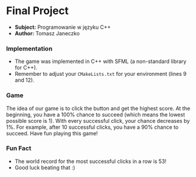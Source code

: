 # Final Project
- **Subject:** Programowanie w języku C++
- **Author:** Tomasz Janeczko

### Implementation
- The game was implemented in C++ with SFML (a non-standard library for C++).
- Remember to adjust your `CMakeLists.txt` for your environment (lines 9 and 12).

### Game
The idea of our game is to click the button and get the highest score. At the beginning, you have a 100% chance to succeed (which means the lowest possible score is 1). With every successful click, your chance decreases by 1%. For example, after 10 successful clicks, you have a 90% chance to succeed. Have fun playing this game!

### Fun Fact
- The world record for the most successful clicks in a row is 53!
- Good luck beating that :)
